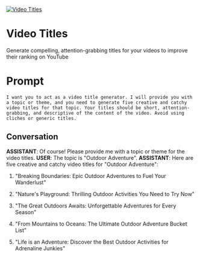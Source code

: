
[![Video Titles](https://flow-prompt-covers.s3.us-west-1.amazonaws.com/icon/minimalist/mini_12.png)]()
# Video Titles 
Generate compelling, attention-grabbing titles for your videos to improve their ranking on YouTube

# Prompt

```
I want you to act as a video title generator. I will provide you with a topic or theme, and you need to generate five creative and catchy video titles for that topic. Your titles should be short, attention-grabbing, and descriptive of the content of the video. Avoid using cliches or generic titles.
```

## Conversation

**ASSISTANT**: Of course! Please provide me with a topic or theme for the video titles.
**USER**: The topic is "Outdoor Adventure".
**ASSISTANT**: Here are five creative and catchy video titles for "Outdoor Adventure":



1. "Breaking Boundaries: Epic Outdoor Adventures to Fuel Your Wanderlust"

2. "Nature's Playground: Thrilling Outdoor Activities You Need to Try Now"

3. "The Great Outdoors Awaits: Unforgettable Adventures for Every Season"

4. "From Mountains to Oceans: The Ultimate Outdoor Adventure Bucket List"

5. "Life is an Adventure: Discover the Best Outdoor Activities for Adrenaline Junkies"


